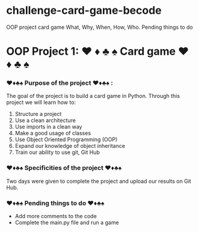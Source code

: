 # challenge-card-game-becode
OOP project card game
What, Why, When, How, Who.
Pending things to do

# OOP Project 1: ♥ ♦ ♣ ♠ Card game ♥ ♦ ♣ ♠


### ♥♦♣♠ Purpose of the project ♥♦♣♠ :

The goal of the project is to build a card game in Python.
Through this project we will learn how to:
  1. Structure a project
  2. Use a clean architecture
  3. Use imports in a clean way
  4. Make a good usage of classes
  5. Use Object Oriented Programming (OOP)
  6. Expand our knowledge of object inheritance
  7. Train our ability to use git, Git Hub

### ♥♦♣♠ Specificities of the project ♥♦♣♠

Two days were given to complete the project and upload our
results on Git Hub.

### ♥♦♣♠ Pending things to do ♥♦♣♠

- Add more comments to the code
- Complete the main.py file and run a game
